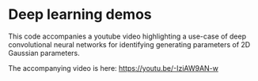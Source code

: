 # Deep learning demos

This code accompanies a youtube video highlighting a use-case of deep convolutional neural networks for identifying generating parameters of 2D Gaussian parameters.

The accompanying video is here: https://youtu.be/-IziAW9AN-w
